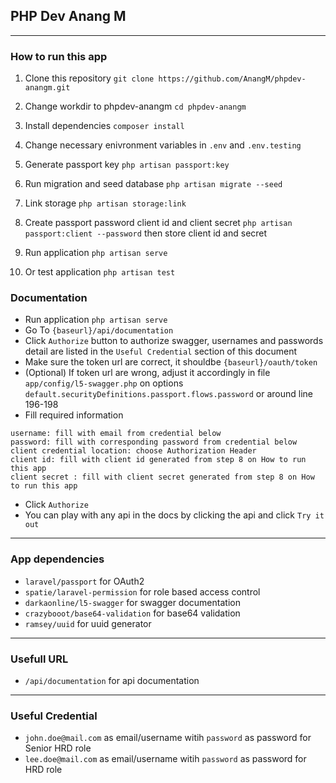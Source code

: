 ## PHP Dev Anang M
---

### How to run this app

1. Clone this repository `git clone https://github.com/AnangM/phpdev-anangm.git`

2. Change workdir to phpdev-anangm `cd phpdev-anangm`

3. Install dependencies `composer install`

4. Change necessary enivronment variables in `.env` and `.env.testing`

5. Generate passport key `php artisan passport:key`

6. Run migration and seed database `php artisan migrate --seed`

7. Link storage `php artisan storage:link`

8. Create passport password client id and client secret `php artisan passport:client --password` then store client id and secret

9. Run application `php artisan serve`

10. Or test application `php artisan test`

### Documentation

- Run application `php artisan serve`
- Go To `{baseurl}/api/documentation`
- Click `Authorize` button to authorize swagger, usernames and passwords detail are listed in the `Useful Credential` section of this document
- Make sure the token url are correct, it shouldbe `{baseurl}/oauth/token`
- (Optional) If token url are wrong, adjust it accordingly in file `app/config/l5-swagger.php` on options `default.securityDefinitions.passport.flows.password` or around line 196-198
- Fill required information 
```
username: fill with email from credential below
password: fill with corresponding password from credential below
client credential location: choose Authorization Header
client id: fill with client id generated from step 8 on How to run this app
client secret : fill with client secret generated from step 8 on How to run this app
```
-  Click `Authorize`
- You can play with any api in the docs by clicking the api and click `Try it out`


---
### App dependencies

- `laravel/passport` for OAuth2
- `spatie/laravel-permission` for role based access control
- `darkaonline/l5-swagger` for swagger documentation
- `crazybooot/base64-validation` for base64 validation
- `ramsey/uuid` for uuid generator

---
### Usefull URL
- `/api/documentation` for api documentation

---
### Useful Credential
- `john.doe@mail.com` as email/username witih `password` as password for Senior HRD role
- `lee.doe@mail.com` as email/username witih `password` as password for HRD role